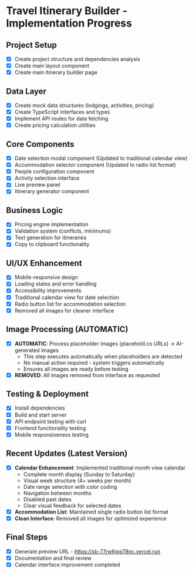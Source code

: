 # Travel Itinerary Builder - Implementation Progress

## Project Setup
- [x] Create project structure and dependencies analysis
- [x] Create main layout component
- [x] Create main itinerary builder page

## Data Layer
- [x] Create mock data structures (lodgings, activities, pricing)
- [x] Create TypeScript interfaces and types
- [x] Implement API routes for data fetching
- [x] Create pricing calculation utilities

## Core Components
- [x] Date selection modal component (Updated to traditional calendar view)
- [x] Accommodation selector component (Updated to radio list format)
- [x] People configuration component
- [x] Activity selection interface
- [x] Live preview panel
- [x] Itinerary generator component

## Business Logic
- [x] Pricing engine implementation
- [x] Validation system (conflicts, minimums)
- [x] Text generation for itineraries
- [x] Copy to clipboard functionality

## UI/UX Enhancement
- [x] Mobile-responsive design
- [x] Loading states and error handling
- [x] Accessibility improvements
- [x] Traditional calendar view for date selection
- [x] Radio button list for accommodation selection
- [x] Removed all images for cleaner interface

## Image Processing (AUTOMATIC)
- [x] **AUTOMATIC**: Process placeholder images (placehold.co URLs) → AI-generated images
  - This step executes automatically when placeholders are detected
  - No manual action required - system triggers automatically
  - Ensures all images are ready before testing
- [x] **REMOVED**: All images removed from interface as requested

## Testing & Deployment
- [x] Install dependencies
- [x] Build and start server
- [x] API endpoint testing with curl
- [x] Frontend functionality testing
- [x] Mobile responsiveness testing

## Recent Updates (Latest Version)
- [x] **Calendar Enhancement**: Implemented traditional month view calendar
  - Complete month display (Sunday to Saturday)
  - Visual week structure (4+ weeks per month)
  - Date range selection with color coding
  - Navigation between months
  - Disabled past dates
  - Clear visual feedback for selected dates
- [x] **Accommodation List**: Maintained single radio button list format
- [x] **Clean Interface**: Removed all images for optimized experience

## Final Steps
- [x] Generate preview URL - https://sb-77rw6gqj78nc.vercel.run
- [x] Documentation and final review
- [x] Calendar interface improvement completed